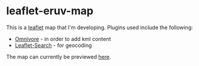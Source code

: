 # leaflet-eruv-map

This is a <a target="blank" href="https://leafletjs.com/">leaflet</a> map that I'm developing. Plugins used include the following:
<ul>
  <li><a target="blank" href="https://github.com/mapbox/leaflet-omnivore">Omnivore</a> - in order to add kml content</li>
  <li><a target="blank" href="https://github.com/stefanocudini/leaflet-search">Leaflet-Search</a> - for geocoding</li>
  </ul>

The map can currently be previewed <a target="blank" href="https://mikeolkin.github.io/leaflet-eruv-map/Eruv.htm">here</a>.
